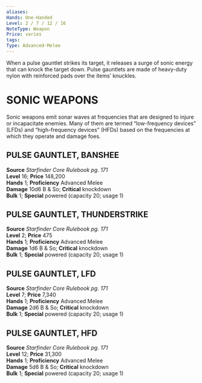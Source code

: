 ```yaml
---
aliases: 
Hands: One-Handed
Level: 2 / 7 / 12 / 16
NoteType: Weapon
Price: varies
tags: 
Type: Advanced-Melee
---
```

When a pulse gauntlet strikes its target, it releases a surge of sonic energy that can knock the target down. Pulse gauntlets are made of heavy-duty nylon with reinforced pads over the items’ knuckles.

# SONIC WEAPONS

Sonic weapons emit sonar waves at frequencies that are designed to injure or incapacitate enemies. Many of them are termed “low-frequency devices” (LFDs) and “high-frequency devices” (HFDs) based on the frequencies at which they operate and damage foes.  

##  PULSE GAUNTLET, BANSHEE

**Source** _Starfinder Core Rulebook pg. 171_  
**Level** 16; **Price** 148,200  
**Hands** 1; **Proficiency** Advanced Melee  
**Damage** 10d6 B & So; **Critical** knockdown  
**Bulk** 1; **Special** powered (capacity 20; usage 1)

##  PULSE GAUNTLET, THUNDERSTRIKE

**Source** _Starfinder Core Rulebook pg. 171_  
**Level** 2; **Price** 475  
**Hands** 1; **Proficiency** Advanced Melee  
**Damage** 1d6 B & So; **Critical** knockdown  
**Bulk** 1; **Special** powered (capacity 20; usage 1)

##  PULSE GAUNTLET, LFD

**Source** _Starfinder Core Rulebook pg. 171_  
**Level** 7; **Price** 7,340  
**Hands** 1; **Proficiency** Advanced Melee  
**Damage** 2d6 B & So; **Critical** knockdown  
**Bulk** 1; **Special** powered (capacity 20; usage 1)

##  PULSE GAUNTLET, HFD

**Source** _Starfinder Core Rulebook pg. 171_  
**Level** 12; **Price** 31,300  
**Hands** 1; **Proficiency** Advanced Melee  
**Damage** 5d6 B & So; **Critical** knockdown  
**Bulk** 1; **Special** powered (capacity 20; usage 1)